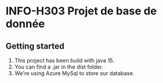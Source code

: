 # INFO-H303 Projet de base de donnée

## Getting started

1. This project has been build with java 15.
2. You can find a .jar in the dist folder.
3. We're using Azure MySql to store our database.
